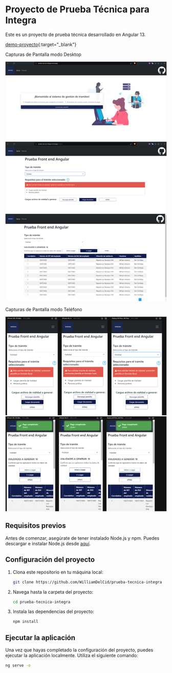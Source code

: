 # Proyecto de Prueba Técnica para Integra

Este es un proyecto de prueba técnica desarrollado en Angular 13.

[demo-proyecto](https://prueba-tecnica-integra.vercel.app/){:target="_blank"}


Capturas de Pantalla modo Desktop

![Descripción de la imagen](https://github.com/WilliamDelCid/prueba-tecnica-integra/blob/master/src/assets/img/inicio-laptop.png)
![Descripción de la imagen](https://github.com/WilliamDelCid/prueba-tecnica-integra/blob/master/src/assets/img/Tramite-laptop.png)
![Descripción de la imagen](https://github.com/WilliamDelCid/prueba-tecnica-integra/blob/master/src/assets/img/Finalizacion-Laptop.png)

Capturas de Pantalla modo Teléfono


![Descripción de la imagen](https://github.com/WilliamDelCid/prueba-tecnica-integra/blob/master/src/assets/img/Tramite-telefono.png)
![Descripción de la imagen](https://github.com/WilliamDelCid/prueba-tecnica-integra/blob/master/src/assets/img/Finalizacion-telefono.png)



## Requisitos previos

Antes de comenzar, asegúrate de tener instalado Node.js y npm. Puedes descargar e instalar Node.js desde [aquí](https://nodejs.org/).

## Configuración del proyecto

1. Clona este repositorio en tu máquina local:

    ```bash
    git clone https://github.com/WilliamDelCid/prueba-tecnica-integra
    ```

2. Navega hasta la carpeta del proyecto:

    ```bash
    cd prueba-tecnica-integra
    ```

3. Instala las dependencias del proyecto:

    ```bash
    npm install
    ```

## Ejecutar la aplicación

Una vez que hayas completado la configuración del proyecto, puedes ejecutar la aplicación localmente. Utiliza el siguiente comando:

```bash
ng serve -o


```
